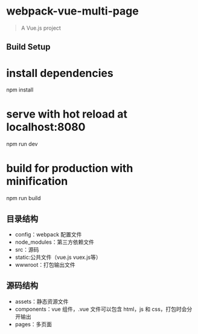 # webpack-vue-multi-page

> A Vue.js project

## Build Setup

# install dependencies
npm install

# serve with hot reload at localhost:8080
npm run dev

# build for production with minification
npm run build

## 目录结构

* config：webpack 配置文件
* node_modules：第三方依赖文件
* src：源码
* static:公共文件（vue.js vuex.js等）
* wwwroot：打包输出文件

## 源码结构

* assets：静态资源文件
* components：vue 组件，.vue 文件可以包含 html，js 和 css，打包时会分开输出
* pages：多页面
